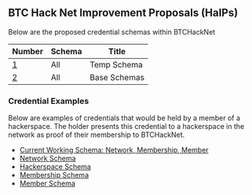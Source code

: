 ## BTC Hack Net Improvement Proposals (HaIPs)
Below are the proposed credential schemas within BTCHackNet

|     Number    | Schema |     Title     |
|---------------|--------|---------------|
| [1](./1.0.0/) |   All  |  Temp Schema  |
| [2](./2.0.0/) |   All  |  Base Schemas |


### Credential Examples
Below are examples of credentials that would be held by a member of a hackerspace. The holder presents this credential to a hackerspace in the network as proof of their membership to BTCHackNet.
- [Current Working Schema: Network, Membership, Member](./schemas/current.json)
- [Network Schema](./schemas/network.json)
- [Hackerspace Schema](./schemas/hackerspace.json)
- [Membership Schema](./schemas/membership.json)
- [Member Schema](./schemas/member.json)